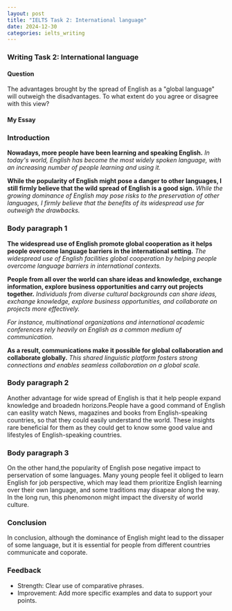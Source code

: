 ```yaml
---
layout: post
title: "IELTS Task 2: International language"
date: 2024-12-30
categories: ielts_writing
---
```


### Writing Task 2: International language

#### Question
The advantages brought by the spread of English as a "global language" will outweigh the disadvantages. To what extent do you agree or disagree with this view?

#### My Essay

### Introduction
**Nowadays, more people have been learning and speaking English.**
*In today's world, English has become the most widely spoken language, with an increasing number of people learning and using it.*

**While the popularity of English might pose a danger to other languages, I still firmly believe that the wild spread of English is a good sign.**
*While the growing dominance of English may pose risks to the preservation of other languages, I firmly believe that the benefits of its widespread use far outweigh the drawbacks.*

### Body paragraph 1
**The widespread use of English promote global cooperation as it helps people overcome language barriers in the international setting.** 
*The widespread use of English facilities global cooperation by helping people overcome language barriers in international contexts.*

**People from all over the world can share ideas and knowledge, exchange information, explore business opportunities and carry out projects together.** 
*Individuals from diverse cultural backgrounds can share ideas, exchange knowledge, explore business opportunities, and collaborate on projects more effectively.*

*For instance, multinational organizations and international academic conferences rely heavily on English as a common medium of communication.*

**As a result, communications make it possible for global collaboration and collaborate globally.**
*This shared linguistic platform fosters strong connections and enables seamless collaboration on a global scale.*

### Body paragraph 2
Another advantage for wide spread of English is that it help people expand knowledge and broadedn horizons.People have a good command of English can easlity watch News, magazines and books from English-speaking countries, so that they could easily understand the world. These insights rare beneficial for them as they could get to know some good value and lifestyles of English-speaking countries.

### Body paragraph 3
On the other hand,the popularity of English pose negative impact to perservation of some languages. Many young people feel it obliged to learn English for job perspective, which may lead them prioritize English learning over their own language, and some traditions may disapear along the way. In the long run, this phenomonon might impact the diversity of world culture.

### Conclusion
In conclusion, although the dominance of English might lead to the dissaper of some language, but it is essential for people from different countries communicate and coporate.

### Feedback
- Strength: Clear use of comparative phrases.
- Improvement: Add more specific examples and data to support your points.
